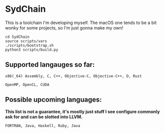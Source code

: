 # SydChain

This is a toolchain I'm developing myself. The macOS one tends to be a bit wonky for some projects, so I'm just gonna make my own!

```
cd SydChain
source scripts/vars
./scripts/bootstrap.sh
python3 scripts/build.py
```

## Supported langauges so far:

```
x86(_64) Assembly, C, C++, Objective-C, Objective-C++, D, Rust

OpenMP, OpenCL, CUDA
```

## Possible upcoming languages:

**This list is not a guarantee, it's mostly just stuff I see configure commonly ask for and can be slotted into LLVM.**

```
FORTRAN, Java, Haskell, Ruby, Java
```